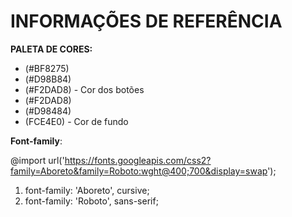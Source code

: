 # INFORMAÇÕES DE REFERÊNCIA



__PALETA DE CORES:__

- (#BF8275)
- (#D98B84)
- (#F2DAD8) - Cor dos botões
- (#F2DAD8)
- (#D98484)
- (FCE4E0) - Cor de fundo



__Font-family__:

@import url('https://fonts.googleapis.com/css2?family=Aboreto&family=Roboto:wght@400;700&display=swap');

1. font-family: 'Aboreto', cursive;
2. font-family: 'Roboto', sans-serif;